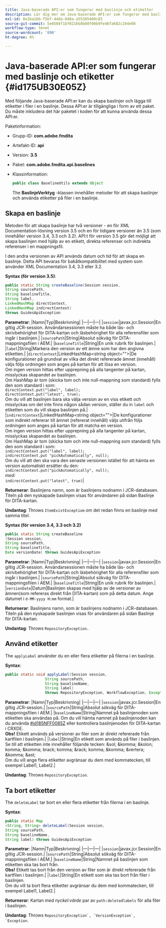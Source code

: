 ```yaml
---
title: Java-baserade API:er som fungerar med baslinje och etiketter
description: Lär dig mer om Java-baserade API:er som fungerar med baslinjer och etiketter
exl-id: 0e2ba1bb-f5bf-44da-848a-a55385460c83
source-git-commit: 5e0584f1bf0216b8b00f00b9fe46fa682c244e08
workflow-type: tm+mt
source-wordcount: '890'
ht-degree: 0%

---
```


# Java-baserade API:er som fungerar med baslinje och etiketter {#id175UB30E05Z}

Med följande Java-baserade API:er kan du skapa baslinjer och lägga till etiketter i filer i en baslinje. Dessa API:er är tillgängliga i form av ett paket. Du måste inkludera det här paketet i koden för att kunna använda dessa API:er.

Paketinformation:

- Grupp-ID: **com.adobe.fmdita**

- Artefakt-ID: **api**

- Version: **3.5**

- Paket: **com.adobe.fmdita.api.baselines**

- Klassinformation:

  ```JAVA
  public class BaselineUtils extends Object
  ```

  The **BaslinjeVerktyg** -klassen innehåller metoder för att skapa baslinjer och använda etiketter på filer i en baslinje.


## Skapa en baslinje

Metoden för att skapa baslinje har två versioner - en för XML Documentation-lösning version 3.5 och en för tidigare versioner än 3.5 \(som innehåller version 3.4, 3.3 och 3.2\). API:t för version 3.5 gör det möjligt att skapa baslinjen med hjälp av en etikett, direkta referenser och indirekta referenser i en mappningsfil.

I den andra versionen av API används datum och tid för att skapa en baslinje. Detta API bevaras för bakåtkompatibilitet med system som använder XML Documentation 3.4, 3.3 eller 3.2.

**Syntax \(för version 3.5\)**:

```JAVA
public static String createBaseline(Session session, 
String sourcePath, 
String baselineTitle, 
String label, 
LinkedHashMap directContext, 
LinkedHashMap indirectContext) 
throws GuidesApiException
```

**Parametrar**: |Namn|Typ|Beskrivning| |—|—|—| |`session`|javax.jcr.Session|En giltig JCR-session. Användarsessionen måste ha både läs- och skrivbehörighet för DITA-kartan och läsbehörighet för alla referensfiler som ingår i baslinjen.| |`sourcePath`|String|Absolut sökväg för DITA-mappningsfilen i AEM.| |`baselineTitle`|String|En unik rubrik för baslinjen.| |`label`|String|Markera den version av ett ämne som har den angivna etiketten.| |`directContext`|LinkedHashMap&lt;string object=&quot;&quot;>|De konfigurationer på grundval av vilka det direkt refererade ämnet \(innehåll\) väljs följs ordningen som anges på kartan för att lösa en version. <br> Om ingen version hittas efter upprepning på alla tangenter på kartan, misslyckas skapandet av baslinjen. <br> Om HashMap är tom \(skicka tom och inte null-mappning som standard\) fylls den som standard i som: <br>`directContext.put("label", label);` <br> `directContext.put("latest", true);` <br> Om du vill att baslinjen bara ska välja version av en viss etikett och misslyckas om det inte finns någon sådan version, ställer du in `label` och etiketten som du vill skapa baslinjen på.| |`indirectContext`|LinkedHashMap&lt;string object=&quot;&quot;>|De konfigurationer som indirekt refererar till ämnet \(refererat innehåll\) väljs utifrån följs ordningen som anges på kartan för att matcha en version. <br> Om ingen version hittas efter upprepning på alla tangenter på kartan, misslyckas skapandet av baslinjen. <br> Om HashMap är tom \(skicka tom och inte null-mappning som standard\) fylls den som standard i som: <br>`indirectContext.put("label", label);` <br>`indirectContext.put "pickAutomatically", null);` <br> Om du vill att den ska vara den senaste versionen istället för att hämta en version automatiskt ersätter du den: <br>`indirectContext.put("pickAutomatically", null);` <br> _med:_ <br>`indirectContext.put("latest", true)`|

**Returnerar**: Baslinjens namn, som är baslinjens nodnamn i JCR-databasen. Titeln på den nyskapade baslinjen visas för användaren på sidan Baslinje för DITA-kartan.

**Undantag**: Throws ``ItemExistExceptiom`` om det redan finns en baslinje med samma titel.

**Syntax \(för version 3.4, 3.3 och 3.2\)**

```JAVA
public static String createBaseline
(Session session, 
String sourcePath, 
String baselineTitle, 
Date versionDate) throws GuidesApiException
```

**Parametrar**: |Namn|Typ|Beskrivning| |—|—|—| |`session`|javax.jcr.Session|En giltig JCR-session. Användarsessionen måste ha både läs- och skrivbehörighet för DITA-kartan och läsbehörighet för alla referensfiler som ingår i baslinjen.| |``sourcePath``|String|Absolut sökväg för DITA-mappningsfilen i AEM.| |`baselineTitle`|String|En unik rubrik för baslinjen.| |`versionDate`|Datum|Baslinjen skapas med hjälp av de versioner av ämnen\(som refereras direkt från DITA-kartan\) som på detta datum. Ange datumet i `d-MM-yyyy H:mm` format.|

**Returnerar**: Baslinjens namn, som är baslinjens nodnamn i JCR-databasen. Titeln på den nyskapade baslinjen visas för användaren på sidan Baslinje för DITA-kartan.

**Undantag**: Throws ``RepositoryException.``

## Använd etiketter

The ``applyLabel`` använder du en eller flera etiketter på filerna i en baslinje.

**Syntax**:

```JAVA
public static void applyLabel(Session session,
                  String sourcePath,
                  String baselineName,
                  String label)
                  throws RepositoryException, WorkflowException, Exception
```

**Parametrar**: |Namn|Typ|Beskrivning| |—|—|—| |`session`|javax.jcr.Session|En giltig JCR-session.| |`sourcePath`|String|Absolut sökväg för DITA-mappningsfilen i AEM.| |``baselineName``|String|Namnet på baslinjenoden som etiketten ska användas på. Om du vill hämta namnet på baslinjenoden kan du använda [\#id185NFF0085Z](#id185NFF0085Z) eller kontrollera baslinjenoden för DITA-kartan i CRXDE.<br> **Obs!** Etikett används på versioner av filer som är direkt refererade från kartfilen i baslinjen.| |`label`|String|En etikett som används på filer i baslinjen. Se till att etiketten inte innehåller följande tecken: &amp;sol; &amp;komma; &amp;kolon; komma; &amp;komma; brack; komma; &amp;rack; komma; &amp;komma; &amp;vertera; &amp;komma; &amp;ast; <br> Om du vill ange flera etiketter avgränsar du dem med kommatecken, till exempel Label1, Label2.|

**Undantag**: Throws `RepositoryException`.

## Ta bort etiketter

The ``deleteLabel`` tar bort en eller flera etiketter från filerna i en baslinje.

**Syntax**:

```JAVA
public static Map
<String, String> deleteLabel(Session session, 
String sourcePath, 
String baselineName, 
String label) throws GuidesApiException
```

**Parametrar**: |Namn|Typ|Beskrivning| |—|—|—| |`session`|javax.jcr.Session|En giltig JCR-session.| |`sourcePath`|String|Absolut sökväg för DITA-mappningsfilen i AEM.| |`baselineName`|String|Namnet på baslinjen som etiketten ska tas bort från. <br> **Obs!** Etikett tas bort från den version av filer som är direkt refererade från kartfilen i baslinjen.| |`label`|String|En etikett som ska tas bort från filer i baslinjen. <br> Om du vill ta bort flera etiketter avgränsar du dem med kommatecken, till exempel Label1, Label2.|

**Returnerar**: Kartan med *nyckel:värde* par av `path:deletedlabels` för alla filer i baslinjen.

**Undantag**: Throws ``RepositoryException`, `VersionException`, `Exception``.
